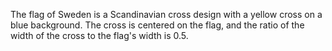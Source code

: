 The flag of Sweden is a Scandinavian cross design with a yellow cross on a blue background. The cross is centered on the flag, and the ratio of the width of the cross to the flag's width is 0.5.